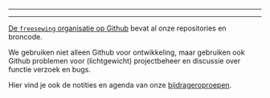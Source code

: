 ***

***

[De `freesewing` organisatie op Github](https://github.com/freesewing/) bevat al onze repositories en broncode.

We gebruiken niet alleen Github voor ontwikkeling, maar gebruiken ook Github problemen voor (lichtgewicht) projectbeheer en discussie over functie verzoek en bugs.

Hier vind je ook de notities en agenda van onze [bijdrageroproepen](/community/calls/).
